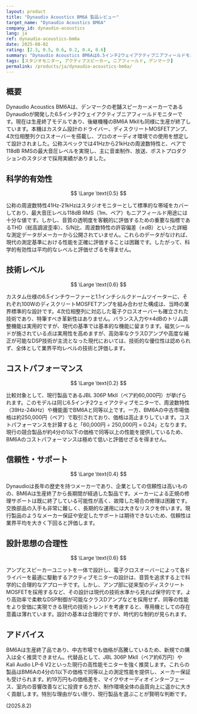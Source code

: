 ```yaml
---
layout: product
title: "Dynaudio Acoustics BM6A 製品レビュー"
target_name: "Dynaudio Acoustics BM6A"
company_id: dynaudio-acoustics
lang: ja
ref: dynaudio-acoustics-bm6a
date: 2025-08-02
rating: [2.3, 0.5, 0.6, 0.2, 0.4, 0.6]
summary: "Dynaudio Acoustics BM6Aは6.5インチ2ウェイアクティブニアフィールドモニターとして確立された技術を採用していますが、生産終了モデルでありながら中古市場で高価格を維持しており、同等機能を大幅に安価で実現する現行競合製品の存在により、コストパフォーマンスが極めて低くなっています。"
tags: [スタジオモニター, アクティブスピーカー, ニアフィールド, デンマーク]
permalink: /products/ja/dynaudio-acoustics-bm6a/
---
```


## 概要

Dynaudio Acoustics BM6Aは、デンマークの老舗スピーカーメーカーであるDynaudioが開発した6.5インチ2ウェイアクティブニアフィールドモニターです。現在は生産終了モデルであり、後継機種のBM6A MkIIも同様に生産が終了しています。本機はカスタム設計のドライバー、ディスクリートMOSFETアンプ、4次位相整列クロスオーバーを搭載し、プロのオーディオ環境での使用を想定して設計されました。公称スペックでは41Hzから21kHzの周波数特性と、ペアで118dB RMSの最大音圧レベルを実現し、主に音楽制作、放送、ポストプロダクションのスタジオで採用実績がありました。

## 科学的有効性

$$ \Large \text{0.5} $$

公称の周波数特性41Hz-21kHzはスタジオモニターとして標準的な帯域をカバーしており、最大音圧レベル118dB RMS（1m、ペア）もニアフィールド用途には十分な値です。しかし、音質の透明度を客観的に評価するための重要な指標であるTHD（総高調波歪率）、S/N比、周波数特性の許容偏差（±dB）といった詳細な測定データがメーカーから公開されていません。これらのデータがなければ、現代の測定基準における性能を正確に評価することは困難です。したがって、科学的有効性は平均的なレベルと評価せざるを得ません。

## 技術レベル

$$ \Large \text{0.6} $$

カスタム仕様の6.5インチウーファーと1.1インチシルクドームツイーターに、それぞれ100WのディスクリートMOSFETアンプを組み合わせた構成は、当時の業界標準的な設計です。4次位相整列に対応した電子クロスオーバーも確立された技術であり、特筆すべき革新性はありません。バランス入力や±4dBのトリム調整機能は実用的ですが、現代の基準では基本的な機能に留まります。磁気シールドが施されている点は実用性を高めますが、高効率なクラスDアンプや高度な補正が可能なDSP技術が主流となった現代においては、技術的な優位性は認められず、全体として業界平均レベルの技術と評価します。

## コストパフォーマンス

$$ \Large \text{0.2} $$

比較対象として、現行製品であるJBL 306P MkII（ペア約60,000円）が挙げられます。このモデルは同じ6.5インチ2ウェイアクティブモニターで、周波数特性（39Hz-24kHz）や機能面でBM6Aと同等以上です。一方、BM6Aの中古市場価格は約250,000円（ペア）で取引されており、価格は高止まりしています。コストパフォーマンスを計算すると「60,000円 ÷ 250,000円 = 0.24」となります。現行の競合製品が約4分の1以下の価格で同等以上の性能を提供しているため、BM6Aのコストパフォーマンスは極めて低いと評価せざるを得ません。

## 信頼性・サポート

$$ \Large \text{0.4} $$

Dynaudioは長年の歴史を持つメーカーであり、企業としての信頼性は高いものの、BM6Aは生産終了から長期間が経過した製品です。メーカーによる正規の修理サポートは既に終了している可能性が高く、故障した場合の修理は困難です。交換部品の入手も非常に難しく、長期的な運用には大きなリスクを伴います。現行製品のようなメーカー保証や安定したサポートは期待できないため、信頼性は業界平均を大きく下回ると評価します。

## 設計思想の合理性

$$ \Large \text{0.6} $$

アンプとスピーカーユニットを一体で設計し、電子クロスオーバーによって各ドライバーを最適に駆動するアクティブモニターの設計は、音質を追求する上で科学的に合理的なアプローチです。しかし、アンプ部に従来型のディスクリートMOSFETを採用するなど、その設計は現代の技術水準から見れば保守的です。より高効率で柔軟なDSP制御が可能なクラスDアンプなどを採用せず、同等の性能をより安価に実現できる現代の技術トレンドを考慮すると、専用機としての存在意義は薄れています。設計の基本は合理的ですが、時代的な制約が見られます。

## アドバイス

BM6Aは生産終了品であり、中古市場でも価格が高騰しているため、新規での購入は全く推奨できません。代替品として、JBL 306P MkII（ペア約6万円）やKali Audio LP-6 V2といった現行の高性能モニターを強く推奨します。これらの製品はBM6Aの4分の1以下の価格で同等以上の測定性能を提供し、メーカー保証も受けられます。約19万円もの価格差を、マイクやオーディオインターフェース、室内の音響改善などに投資する方が、制作環境全体の品質向上に遥かに大きく貢献します。特別な理由がない限り、現行製品を選ぶことが賢明な判断です。

(2025.8.2)
